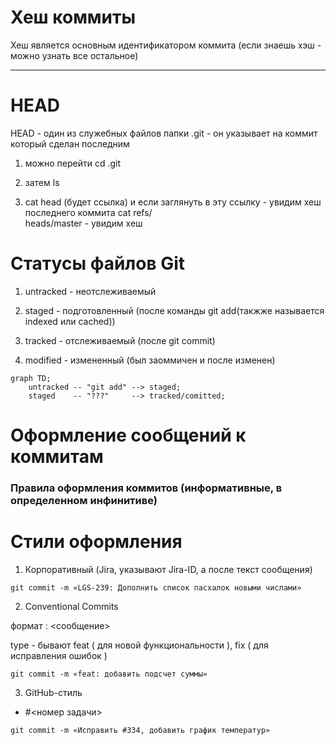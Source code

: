 # Хеш коммиты  


Хеш является основным идентификатором коммита (если знаешь хэш - можно узнать все остальное)  


---

# HEAD  


HEAD -  один из служебных файлов папки .git - он указывает на коммит который сделан последним  


1. можно перейти cd .git  


2. затем ls  


3. cat head (будет ссылка) и если заглянуть в эту ссылку - увидим хеш последнего коммита cat refs/  
heads/master - увидим хеш  


# Статусы файлов Git  


1. untracked - неотслеживаемый  


2. staged - подготовленный (после команды git add(такжже называется indexed или cached))  


3. tracked - отслеживаемый (после git commit)  


4. modified - измененный (был заоммичен и после изменен) 


```mermaid
graph TD;
	untracked -- "git add" --> staged;
	staged    -- "???"     --> tracked/comitted;
```


# Оформление сообщений к коммитам  


### Правила оформления коммитов (информативные, в определенном инфинитиве)

  
# Стили оформления  


1. Корпоративный (Jira, указывают Jira-ID, а после текст сообщения)

   
``` git commit -m «LGS-239: Дополнить список пасхалок новыми числами» ```  


2. Conventional Commits  

 
формат <type>: <сообщение> 


type - бывают feat ( для новой функциональности ), fix ( для исправления ошибок )  


``` git commit -m «feat: добавить подсчет суммы» ```  

3. GitHub-стиль  


* #<номер задачи>  


```git commit -m «Исправить #334, добавить график температур»```  


